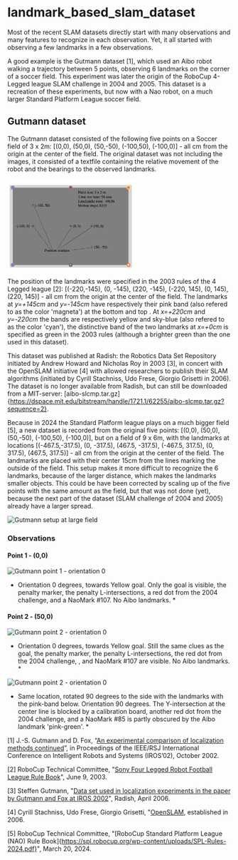# landmark_based_slam_dataset

Most of the recent SLAM datasets directly start with many observations and many features to recognize in each observation. Yet, it all started with observing a few landmarks in a few observations.

A good example is the Gutmann dataset [1], which used an Aibo robot walking a trajectory between 5 points, observing 6 landmarks on the corner of a soccer field. This experiment was later the origin of the RoboCup 4-Legged league SLAM challenge in 2004 and 2005.
This dataset is a recreation of these experiments, but now with a Nao robot, on a much larger Standard Platform League soccer field.

## Gutmann dataset

The Gutmann dataset consisted of the following five points on a Soccer field of 3 x 2m: [(0,0), (50,0), (50,-50), (-100,50), (-100,0)] - all cm from the origin at the center of the field. The original dataset was not including the images, it consisted of a textfile containing the relative movement of the robot and the bearings to the observed landmarks.

 <img src="./setup/fieldSetup.png" alt="Gutmann field setup" width="300"/>

The position of the landmarks were specified in the 2003 rules of the 4 Legged league [2]: [(-220,-145), (0, -145), (220, -145), (-220, 145), (0, 145), (220, 145)] - all cm from the origin at the center of the field. The landmarks at   *y=+145cm* and *y=-145cm*  have respectively their pink band (also refered to as the color 'magneta') at the bottom and top . At *x=+220cm* and *y=-220cm* the bands are respectively  yellow and sky-blue (also refered to as the color 'cyan'), the distinctive band of the two landmarks at *x=+0cm* is specified as green in the 2003 rules (although a brighter green than the one used in this dataset).

This dataset was published at Radish: the Robotics Data Set Repository initiated by Andrew Howard and Nicholas Roy in 2003 [3], in concert with the OpenSLAM initiative [4] with allowed researchers to publish their SLAM algorithms (initiated by Cyrill Stachniss, Udo Frese, Giorgio Grisetti in 2006). The dataset is no longer available from Radish, but can still be downloaded from a MIT-server: [aibo-slcmp.tar.gz]{https://dspace.mit.edu/bitstream/handle/1721.1/62255/aibo-slcmp.tar.gz?sequence=2}.

Because in 2024 the Standard Platform league plays on a much bigger field [5], a new dataset is recorded from the original five points: [(0,0), (50,0), (50,-50), (-100,50), (-100,0)], but on a field of 9 x 6m, with the landmarks at locations [(-467.5,-317.5), (0, -317.5), (467.5, -317.5), (-467.5, 317.5), (0, 317.5), (467.5, 317.5)] - all cm from the origin at the center of the field. The landmarks are placed with their center 15cm from the lines marking the outside of the field. This setup makes it more difficult to recognize the 6 landmarks, because of the larger distance, which makes the landmarks smaller objects. 
This could be have been corrected by scaling up of the five points with the same amount as the field, but that was not done (yet), because the next part of the dataset (SLAM challenge of 2004 and 2005) already have a larger spread.

<img src="https://staff.science.uva.nl/a.visser/research/nao/2024/TechnicalFieldWithTags.jpg" alt="Gutmann setup at large field" width="600"/>

### Observations

#### Point 1 - (0,0)

<img src="https://staff.science.uva.nl/a.visser/research/nao/2024/first_recording/guttmann1b.png" alt="Gutmann point 1 - orientation 0" width="300"/> 

* Orientation 0 degrees, towards Yellow goal. Only the goal is visible, the penalty marker, the penalty L-intersections, a red dot from the 2004 challenge, and a NaoMark #107. No Aibo landmarks. *

#### Point 2 - (50,0)

<img src="https://staff.science.uva.nl/a.visser/research/nao/2024/first_recording/guttmann2b.png" alt="Gutmann point 2 - orientation 0" width="300"/> 

* Orientation 0 degrees, towards Yellow goal. Still the same clues as the goal, the penalty marker, the penalty L-intersections, the red dot from the 2004 challenge, , and NaoMark #107 are visible. No Aibo landmarks. *

<img src="https://staff.science.uva.nl/a.visser/research/nao/2024/first_recording/guttmann2b90.png" alt="Gutmann point 2 - orientation 0" width="300"/> 

* Same location, rotated 90 degrees to the side with the landmarks with the pink-band below. Orientation 90 degrees. The Y-intersection at the center line is blocked by a calibration board, another red dot from the 2004 challenge, and a NaoMark #85 is partly obscured by the Aibo landmark 'pink-green'. *


[1]  J.-S. Gutmann and D. Fox, “[An experimental comparison of localization methods continued](https://web.archive.org/web/20060105074037id_/http://www.informatik.uni-freiburg.de:80/~gutmann/papers/gutmann-fox-iros02.pdf)”, in Proceedings of the IEEE/RSJ International Conference on Intelligent Robots and Systems (IROS’02), October 2002.

[2] RoboCup Technical Committee, "[Sony Four Legged Robot Football League Rule Book](https://spl.robocup.org/wp-content/uploads/downloads/Rules2003.pdf)", June 9, 2003.

[3] Steffen Gutmann, "[Data set used in localization experiments in the paper by Gutmann and Fox at IROS 2002](https://web.archive.org/web/20130201081843/http://cres.usc.edu:80/radishrepository/view-one.php?name=comparison_of_self-localization_methods_continued)", Radish, April 2006.

[4] Cyrill Stachniss, Udo Frese, Giorgio Grisetti, "[OpenSLAM](https://openslam-org.github.io/links.html), established in 2006.

[5] RoboCup Technical Committee, "[RoboCup Standard Platform League (NAO) Rule Book]{https://spl.robocup.org/wp-content/uploads/SPL-Rules-2024.pdf}", March 20, 2024.

